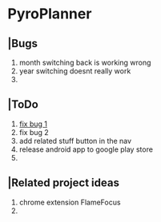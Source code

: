 # PyroPlanner
 
## |Bugs
1. month switching back is working wrong
2. year switching doesnt really work
3. 

## |ToDo
1. <ins>fix bug 1</ins>
2. fix bug 2
3. add related stuff button in the nav
4. release android app to google play store
5. 

## |Related project ideas
1. chrome extension FlameFocus
2. 
